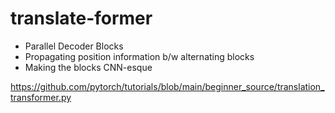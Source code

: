 # translate-former
* Parallel Decoder Blocks
* Propagating position information b/w alternating blocks
* Making the blocks CNN-esque

https://github.com/pytorch/tutorials/blob/main/beginner_source/translation_transformer.py
